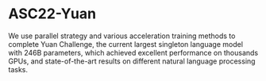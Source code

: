 # ASC22-Yuan
We use parallel strategy and various acceleration training methods to complete Yuan Challenge, the current largest singleton language model with 246B parameters, which achieved excellent performance on thousands GPUs, and state-of-the-art results on different natural language processing tasks. 
